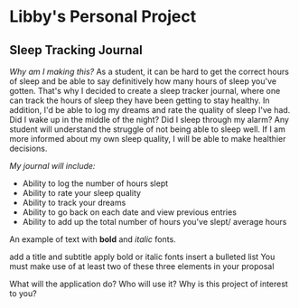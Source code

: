 # Libby's Personal Project

## Sleep Tracking Journal 

*Why am I making this?*
As a student, it can be hard to get the correct hours of sleep and be able to say definitively how many hours of sleep you've gotten.
That's why I decided to create a sleep tracker journal, where one can track the hours of sleep they have been getting to stay healthy. 
In addition, I'd be able to log my dreams and rate the quality of sleep I've had. Did I wake up in the middle of the night? Did I sleep
through my alarm? Any student will understand the struggle of not being able to sleep well. If I am more informed about my own sleep quality,
I will be able to make healthier decisions. 

*My journal will include:*
- Ability to log the number of hours slept
- Ability to rate your sleep quality
- Ability to track your dreams 
- Ability to go back on each date and view previous entries
- Ability to add up the total number of hours you've slept/ average hours 

An example of text with **bold** and *italic* fonts.  

add a title and subtitle
apply bold or italic fonts
insert a bulleted list
You must make use of at least two of these three elements in your proposal

What will the application do?
Who will use it?
Why is this project of interest to you?